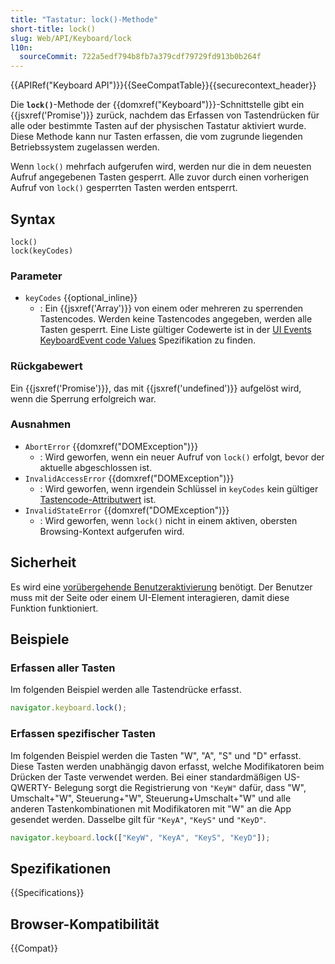 ```yaml
---
title: "Tastatur: lock()-Methode"
short-title: lock()
slug: Web/API/Keyboard/lock
l10n:
  sourceCommit: 722a5edf794b8fb7a379cdf79729fd913b0b264f
---
```


{{APIRef("Keyboard API")}}{{SeeCompatTable}}{{securecontext_header}}

Die **`lock()`**-Methode der
{{domxref("Keyboard")}}-Schnittstelle gibt ein {{jsxref('Promise')}} zurück, nachdem das
Erfassen von Tastendrücken für alle oder bestimmte Tasten auf der physischen Tastatur aktiviert wurde. Diese Methode
kann nur Tasten erfassen, die vom zugrunde liegenden Betriebssystem zugelassen werden.

Wenn `lock()` mehrfach aufgerufen wird, werden nur die in dem neuesten Aufruf angegebenen Tasten gesperrt.
Alle zuvor durch einen vorherigen Aufruf von `lock()` gesperrten Tasten werden entsperrt.

## Syntax

```js-nolint
lock()
lock(keyCodes)
```

### Parameter

- `keyCodes` {{optional_inline}}
  - : Ein {{jsxref('Array')}} von einem oder mehreren zu sperrenden Tastencodes. Werden keine Tastencodes angegeben,
    werden alle Tasten gesperrt. Eine Liste gültiger Codewerte ist in der [UI Events KeyboardEvent code Values](https://w3c.github.io/uievents-code/#key-alphanumeric-writing-system) Spezifikation zu finden.

### Rückgabewert

Ein {{jsxref('Promise')}}, das mit {{jsxref('undefined')}} aufgelöst wird, wenn die Sperrung erfolgreich war.

### Ausnahmen

- `AbortError` {{domxref("DOMException")}}
  - : Wird geworfen, wenn ein neuer Aufruf von `lock()` erfolgt, bevor der aktuelle abgeschlossen ist.
- `InvalidAccessError` {{domxref("DOMException")}}
  - : Wird geworfen, wenn irgendein Schlüssel in `keyCodes` kein gültiger [Tastencode-Attributwert](https://www.w3.org/TR/uievents-code/#key-code-attribute-value) ist.
- `InvalidStateError` {{domxref("DOMException")}}
  - : Wird geworfen, wenn `lock()` nicht in einem aktiven, obersten Browsing-Kontext aufgerufen wird.

## Sicherheit

Es wird eine [vorübergehende Benutzeraktivierung](/de/docs/Web/Security/User_activation) benötigt. Der Benutzer muss mit der Seite oder einem UI-Element interagieren, damit diese Funktion funktioniert.

## Beispiele

### Erfassen aller Tasten

Im folgenden Beispiel werden alle Tastendrücke erfasst.

```js
navigator.keyboard.lock();
```

### Erfassen spezifischer Tasten

Im folgenden Beispiel werden die Tasten "W", "A", "S" und "D" erfasst. Diese Tasten werden
unabhängig davon erfasst, welche Modifikatoren beim Drücken der Taste verwendet werden. Bei einer standardmäßigen US-QWERTY-
Belegung sorgt die Registrierung von `"KeyW"` dafür, dass "W", Umschalt+"W", Steuerung+"W",
Steuerung+Umschalt+"W" und alle anderen Tastenkombinationen mit Modifikatoren mit "W" an die App gesendet werden.
Dasselbe gilt für `"KeyA"`, `"KeyS"` und
`"KeyD"`.

```js
navigator.keyboard.lock(["KeyW", "KeyA", "KeyS", "KeyD"]);
```

## Spezifikationen

{{Specifications}}

## Browser-Kompatibilität

{{Compat}}
